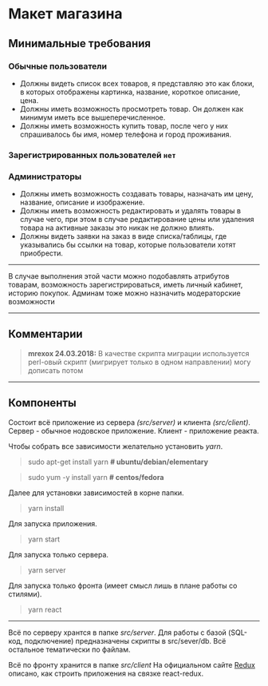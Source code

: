 # **Макет магазина**

## Минимальные требования
### Обычные пользователи
* Должны видеть список всех товаров, я представляю это как блоки, в которых отображены картинка, название, короткое описание, цена.
* Должны иметь возможность просмотреть товар. Он должен как минимум иметь все вышеперечисленное.
* Должны иметь возможность купить товар, после чего у них спрашивалось бы имя, номер телефона и город проживания.

### Зарегистрированных пользователей `нет`

### Администраторы
* Должны иметь возможность создавать товары, назначать им цену, название, описание и изображение.
* Должны иметь возможность редактировать и удалять товары в случае чего, при этом в случае редактирование цены или удаления товара на активные заказы это никак не должно влиять.
* Должны видеть заявки на заказ в виде списка/таблицы, где указывались бы ссылки на товар, которые пользователи хотят приобрести.

---

В случае выполнения этой части можно подобавлять атрибутов товарам, возможность зарегистрироваться, иметь личный кабинет, историю покупок.
Админам тоже можно назначить модераторские возможности

---

## Комментарии

> **mrexox 24.03.2018:**
> В качестве скрипта миграции используется perl-овый скрипт (мигрирует только в одном направлении) могу дописать потом

---

## Компоненты

Состоит всё приложение из сервера *(src/server)* и клиента *(src/client)*.
Сервер - обычное нодовское приложение.
Клиент - приложение реакта.

Чтобы собрать все зависимости желательно установить *yarn*. 
> sudo apt-get install yarn **# ubuntu/debian/elementary**

> sudo yum -y install yarn **# centos/fedora**

Далее для установки зависимостей в корне папки.
> yarn install

Для запуска приложения.
> yarn start

Для запуска только сервера.
> yarn server

Для запуска только фронта (имеет смысл лишь в плане работы со стилями).
> yarn react

---
Всё по серверу хрантся в папке *src/server*.
Для работы с базой (SQL-код, подключение) предназначены скрипты в src/sever/db.
Всё остальное тематически по файлам.

Всё по фронту хранится в папке *src/client*
На официальном сайте [Redux](regux.js.org) описано, как строить приложения на связке react-redux.
